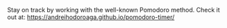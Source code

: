 Stay on track by working with the well-known Pomodoro method.
Check it out at: https://andreihodoroaga.github.io/pomodoro-timer/
